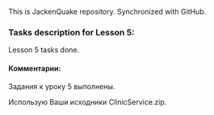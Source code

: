 This is JackenQuake repository.
Synchronized with GitHub.

### Tasks description for Lesson 5:

Lesson 5 tasks done.

#### Комментарии:

Задания к уроку 5 выполнены.

Использую Ваши исходники ClinicService.zip.